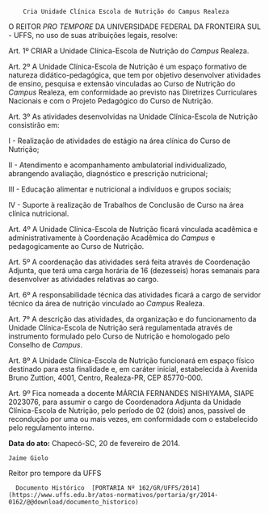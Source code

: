         Cria Unidade Clínica Escola de Nutrição do Campus Realeza  

O REITOR *PRO TEMPORE* DA UNIVERSIDADE FEDERAL DA FRONTEIRA SUL - UFFS, no uso de suas atribuições legais, resolve:

 Art. 1º CRIAR a Unidade Clínica-Escola de Nutrição do *Campus* Realeza.

 Art. 2º A Unidade Clínica-Escola de Nutrição é um espaço formativo de natureza didático-pedagógica, que tem por objetivo desenvolver atividades de ensino, pesquisa e extensão vinculadas ao Curso de Nutrição do *Campus* Realeza, em conformidade ao previsto nas Diretrizes Curriculares Nacionais e com o Projeto Pedagógico do Curso de Nutrição.

 Art. 3º As atividades desenvolvidas na Unidade Clínica-Escola de Nutrição consistirão em:

 I - Realização de atividades de estágio na área clínica do Curso de Nutrição;

 II - Atendimento e acompanhamento ambulatorial individualizado, abrangendo avaliação, diagnóstico e prescrição nutricional;

 III - Educação alimentar e nutricional a indivíduos e grupos sociais;

 IV - Suporte à realização de Trabalhos de Conclusão de Curso na área clínica nutricional.

 Art. 4º A Unidade Clínica-Escola de Nutrição ficará vinculada acadêmica e administrativamente à Coordenação Acadêmica do *Campus* e pedagogicamente ao Curso de Nutrição.

 Art. 5º A coordenação das atividades será feita através de Coordenação Adjunta, que terá uma carga horária de 16 (dezesseis) horas semanais para desenvolver as atividades relativas ao cargo.

 Art. 6º A responsabilidade técnica das atividades ficará a cargo de servidor técnico da área de nutrição vinculado ao *Campus* Realeza.

 Art. 7º A descrição das atividades, da organização e do funcionamento da Unidade Clínica-Escola de Nutrição será regulamentada através de instrumento formulado pelo Curso de Nutrição e homologado pelo Conselho de *Campus*.

 Art. 8º A Unidade Clínica-Escola de Nutrição funcionará em espaço físico destinado para esta finalidade e, em caráter inicial, estabelecida à Avenida Bruno Zuttion, 4001, Centro, Realeza-PR, CEP 85770-000.

 Art. 9º Fica nomeada a docente MÁRCIA FERNANDES NISHIYAMA, SIAPE 2023076, para assumir o cargo de Coordenadora Adjunta da Unidade Clínica-Escola de Nutrição, pelo período de 02 (dois) anos, passível de recondução por uma ou mais vezes, em conformidade com o estabelecido pelo regulamento interno.

  

   **Data do ato:** Chapecó-SC, 20 de fevereiro de 2014.   
 

    Jaime Giolo   
 Reitor pro tempore da UFFS 

      Documento Histórico  [PORTARIA Nº 162/GR/UFFS/2014](https://www.uffs.edu.br/atos-normativos/portaria/gr/2014-0162/@@download/documento_historico)     
      